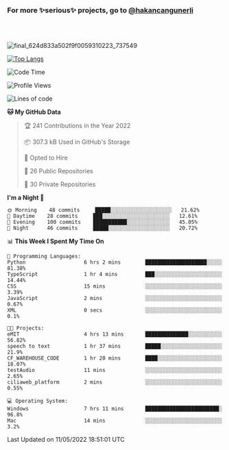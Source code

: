 ### For more ✨serious✨ projects, go to [@hakancangunerli](https://github.com/hakancangunerli)

<br>
<br>


![final_624d833a502f9f0059310223_737549](https://user-images.githubusercontent.com/33205097/161971799-9ce51eed-574a-4cab-ae73-ff67b8fa940f.gif)


[![Top Langs](https://github-readme-stats.vercel.app/api/top-langs/?username=63616e&layout=compact&hide=tex,html,shell,assembly,javascript,C&langs_count=6&exclude_repo=2015-csharp)](https://github.com/anuraghazra/github-readme-stats)


<!--START_SECTION:waka-->
![Code Time](http://img.shields.io/badge/Code%20Time-0-blue)

![Profile Views](http://img.shields.io/badge/Profile%20Views-39-blue)

![Lines of code](https://img.shields.io/badge/From%20Hello%20World%20I%27ve%20Written-190%20Thousand%20lines%20of%20code-blue)

**🐱 My GitHub Data** 

> 🏆 241 Contributions in the Year 2022
 > 
> 📦 307.3 kB Used in GitHub's Storage 
 > 
> 💼 Opted to Hire
 > 
> 📜 26 Public Repositories 
 > 
> 🔑 30 Private Repositories  
 > 
**I'm a Night 🦉** 

```text
🌞 Morning    48 commits     █████░░░░░░░░░░░░░░░░░░░░   21.62% 
🌆 Daytime    28 commits     ███░░░░░░░░░░░░░░░░░░░░░░   12.61% 
🌃 Evening    100 commits    ███████████░░░░░░░░░░░░░░   45.05% 
🌙 Night      46 commits     █████░░░░░░░░░░░░░░░░░░░░   20.72%

```


📊 **This Week I Spent My Time On** 

```text
💬 Programming Languages: 
Python                   6 hrs 2 mins        ████████████████████░░░░░   81.38% 
TypeScript               1 hr 4 mins         ███░░░░░░░░░░░░░░░░░░░░░░   14.44% 
CSS                      15 mins             ░░░░░░░░░░░░░░░░░░░░░░░░░   3.39% 
JavaScript               2 mins              ░░░░░░░░░░░░░░░░░░░░░░░░░   0.67% 
XML                      0 secs              ░░░░░░░░░░░░░░░░░░░░░░░░░   0.1%

🐱‍💻 Projects: 
eMIT                     4 hrs 13 mins       ██████████████░░░░░░░░░░░   56.82% 
speech to text           1 hr 37 mins        █████░░░░░░░░░░░░░░░░░░░░   21.9% 
CF_WAREHOUSE_CODE        1 hr 20 mins        ████░░░░░░░░░░░░░░░░░░░░░   18.07% 
testAudio                11 mins             ░░░░░░░░░░░░░░░░░░░░░░░░░   2.65% 
ciliaweb_platform        2 mins              ░░░░░░░░░░░░░░░░░░░░░░░░░   0.55%

💻 Operating System: 
Windows                  7 hrs 11 mins       ████████████████████████░   96.8% 
Mac                      14 mins             ░░░░░░░░░░░░░░░░░░░░░░░░░   3.2%

```


 Last Updated on 11/05/2022 18:51:01 UTC
<!--END_SECTION:waka-->


